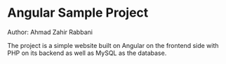 # Angular Sample Project

Author: Ahmad Zahir Rabbani

The project is a simple website built on Angular on the frontend side with PHP on its backend as well as MySQL as the database.